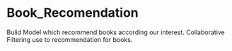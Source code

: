 # Book_Recomendation
Bulid Model which recommend books according our interest. Collaborative Filtering use to recommendation for books.

